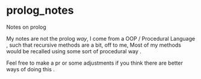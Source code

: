 # prolog_notes
Notes on prolog 

My notes are not the prolog *way*, I come from a OOP / Procedural Language , such that recursive methods are a bit, off to me, Most of my methods would be recalled using some sort of procedural way . 

Feel free to make a pr or some adjustments if you think there are better ways of doing this . 
